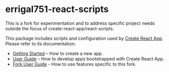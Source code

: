 # errigal751-react-scripts

This is a fork for experimentation and to address specific project needs outside the focus of create-react-app/react-scripts.

This package includes scripts and configuration used by [Create React App](https://github.com/facebookincubator/create-react-app).  
Please refer to its documentation:

* [Getting Started](https://github.com/facebookincubator/create-react-app/blob/master/README.md#getting-started) – How to create a new app.
* [User Guide](https://github.com/facebookincubator/create-react-app/blob/master/packages/react-scripts/template/README.md) – How to develop apps bootstrapped with Create React App.
* [Fork User Guide](https://github.com/tmcf/create-react-app/blob/master/packages/react-scripts/template/FORK_README.md) - How to use features specific to this fork.
